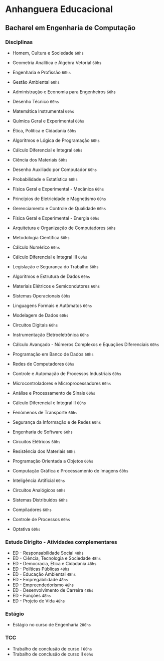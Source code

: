 # Anhanguera Educacional #
## Bacharel em Engenharia de Computação ##

### Disciplinas ###
* Homem, Cultura e Sociedade `60hs`
* Geometria Analítica e Álgebra Vetorial `60hs`
* Engenharia e Profissão `60hs`
* Gestão Ambiental `60hs`
* Administração e Economia para Engenheiros `60hs`
* Desenho Técnico `60hs`
* Matemática Instrumental `60hs`
* Química Geral e Experimental `60hs`
* Ética, Política e Cidadania `60hs`
* Algoritmos e Lógica de Programação `60hs`
* Cálculo Diferencial e Integral `60hs`
* Ciência dos Materiais `60hs`
* Desenho Auxiliado por Computador `60hs`
* Probabilidade e Estatística `60hs`
* Física Geral e Experimental - Mecânica `60hs`
* Princípios de Eletricidade e Magnetismo `60hs`
* Gerenciamento e Controle de Qualidade `60hs`
* Física Geral e Experimental - Energia `60hs`
* Arquitetura e Organização de Computadores `60hs`
* Metodologia Científica `60hs`
* Cálculo Numérico `60hs`
* Cálculo Diferencial e Integral III `60hs`
* Legislação e Segurança do Trabalho `60hs`
* Algoritmos e Estrutura de Dados `60hs`
* Materiais Elétricos e Semicondutores `60hs`
* Sistemas Operacionais `60hs`
* Linguagens Formais e Autômatos `60hs`
* Modelagem de Dados `60hs`
* Circuitos Digitais `60hs`
* Instrumentação Eletroeletrônica `60hs`
* Cálculo Avançado - Números Complexos e Equações Diferenciais `60hs`
* Programação em Banco de Dados `60hs`
* Redes de Computadores `60hs`
* Controle e Automação de Processos Industriais `60hs`
* Microcontroladores e Microprocessadores `60hs`
* Análise e Processamento de Sinais `60hs`
* Cálculo Diferencial e Integral II `60hs`
* Fenômenos de Transporte `60hs`
* Segurança da Informação e de Redes `60hs`
* Engenharia de Software `60hs`
* Circuitos Elétricos `60hs`
* Resistência dos Materiais `60hs`
* Programação Orientada a Objetos `60hs`
* Computação Gráfica e Processamento de Imagens `60hs`
* Inteligência Artificial `60hs`
* Circuitos Analógicos `60hs`
* Sistemas Distribuídos `60hs`
* Compiladores `60hs`
* Controle de Processos `60hs`

* Optativa `60hs`

### Estudo Dirigito - Atividades complementares ###
* ED - Responsabilidade Social `48hs`
* ED - Ciência, Tecnologia e Sociedade `48hs`
* ED - Democracia, Ética e Cidadania `48hs`
* ED - Políticas Públicas `48hs`
* ED - Educação Ambiental `48hs`
* ED - Empregabilidade `48hs`
* ED - Empreendedorismo `48hs`
* ED - Desenvolvimento de Carreira `48hs`
* ED - Funções `48hs`
* ED - Projeto de Vida `48hs`

### Estágio ###
* Estágio no curso de Engenharia `200hs`

### TCC ###
* Trabalho de conclusão de curso I `60hs`
* Trabalho de conclusão de curso II `60hs`